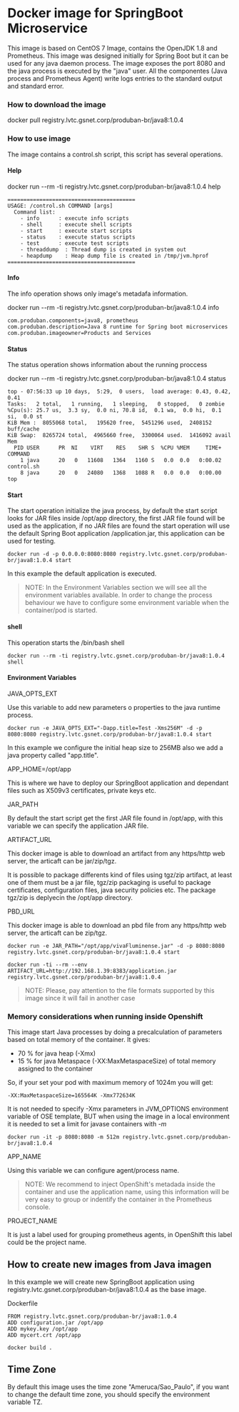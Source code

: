 # Docker image for SpringBoot Microservice

This image is based on CentOS 7 Image, contains the OpenJDK 1.8 and Prometheus. This image was designed initially for Spring Boot but it can be used for any java daemon process.
The image exposes the port 8080 and the java process is executed by the "java" user.
All the componentes (Java process and Prometheus Agent) write logs entries to the standard output and standard error.

### How to download the image

docker pull registry.lvtc.gsnet.corp/produban-br/java8:1.0.4

### How to use image

The image contains a control.sh script, this script has several operations.

#### Help

docker run --rm -ti registry.lvtc.gsnet.corp/produban-br/java8:1.0.4 help
```
========================================
USAGE: /control.sh COMMAND [args]
  Command list:
    - info      : execute info scripts
    - shell     : execute shell scripts
    - start     : execute start scripts
    - status    : execute status scripts
    - test      : execute test scripts
    - threaddump  : Thread dump is created in system out
    - heapdump    : Heap dump file is created in /tmp/jvm.hprof
========================================
```

#### Info

The info operation shows only image's metadafa information.

docker run --rm -ti registry.lvtc.gsnet.corp/produban-br/java8:1.0.4 info
```
com.produban.components=java8, prometheus
com.produban.description=Java 8 runtime for Spring boot microservices
com.produban.imageowner=Products and Services
```

#### Status

The status operation shows information about the running proccess

docker run --rm -ti registry.lvtc.gsnet.corp/produban-br/java8:1.0.4 status
```
top - 07:56:33 up 10 days,  5:29,  0 users,  load average: 0.43, 0.42, 0.41
Tasks:   2 total,   1 running,   1 sleeping,   0 stopped,   0 zombie
%Cpu(s): 25.7 us,  3.3 sy,  0.0 ni, 70.8 id,  0.1 wa,  0.0 hi,  0.1 si,  0.0 st
KiB Mem :  8055068 total,   195620 free,  5451296 used,  2408152 buff/cache
KiB Swap:  8265724 total,  4965660 free,  3300064 used.  1416092 avail Mem
  PID USER      PR  NI    VIRT    RES    SHR S  %CPU %MEM     TIME+ COMMAND
    1 java      20   0   11608   1364   1160 S   0.0  0.0   0:00.02 control.sh
    8 java      20   0   24080   1368   1088 R   0.0  0.0   0:00.00 top
```

#### Start

The start operation initialize the java process, by default the start script looks for JAR files inside /opt/app directory, the first JAR file found will be used as the application, if no JAR files are found the start operation will use the default Spring Boot application /application.jar, this application can be used for testing.
```
docker run -d -p 0.0.0.0:8080:8080 registry.lvtc.gsnet.corp/produban-br/java8:1.0.4 start
```

In this example the default application is executed.

> NOTE: In the Environment Variables section we will see all the environment variables available. In order to change the process behaviour we have to configure some environment variable when the container/pod is started.

#### shell

This operation starts the /bin/bash shell
```
docker run --rm -ti registry.lvtc.gsnet.corp/produban-br/java8:1.0.4 shell
```

#### Environment Variables

JAVA_OPTS_EXT

Use this variable to add new parameters o properties to the java runtime process.
```
docker run -e JAVA_OPTS_EXT="-Dapp.title=Test -Xms256M" -d -p 8080:8080 registry.lvtc.gsnet.corp/produban-br/java8:1.0.4 start
```

In this example we configure the initial heap size to 256MB also we add a java property called "app.title".

APP_HOME=/opt/app

This is where we have to deploy our SpringBoot application and dependant files such as X509v3 certificates, private keys etc.

JAR_PATH

By default the start script get the first JAR file found in /opt/app, with this variable we can specify the application JAR file.

ARTIFACT_URL

This docker image is able to download an artifact from any https/http web server, the articaft can be jar/zip/tgz.

It is possible to package differents kind of files using tgz/zip artifact, at least one of them must be a jar file, tgz/zip
packaging is useful to package certificates, configuration files, java security policies etc.
The package tgz/zip is deplyecin the /opt/app directory.

PBD_URL

This docker image is able to download an pbd file from any https/http web server, the articaft can be zip/tgz.

```
docker run -e JAR_PATH="/opt/app/vivaFluminense.jar" -d -p 8080:8080 registry.lvtc.gsnet.corp/produban-br/java8:1.0.4 start
```

```
docker run -ti --rm --env ARTIFACT_URL=http://192.168.1.39:8383/application.jar registry.lvtc.gsnet.corp/produban-br/java8:1.0.4
```
> NOTE: Please, pay attention to the file formats supported by this image since it will fail in another case

### Memory considerations when running inside Openshift

This image start Java processes by doing a precalculation of parameters based on total memory of the container.
It gives:

- 70 % for java heap (-Xmx)
- 15 % for java Metaspace (-XX:MaxMetaspaceSize)
of total memory assigned to the container

So, if your set your pod with maximum memory of 1024m you will get:

```
-XX:MaxMetaspaceSize=165564K -Xmx772634K
```

It is not needed to specify -Xmx parameters in JVM_OPTIONS environment variable of OSE template, BUT when using the image in a local environment it is needed to set a limit for javase containers with *-m*

```
docker run -it -p 8080:8080 -m 512m registry.lvtc.gsnet.corp/produban-br/java8:1.0.4
```

APP_NAME

Using this variable we can configure agent/process name.
> NOTE: We recommend to inject OpenShift's metadada inside the container and use the application name, using this information will be very easy to group or indentify the container in the Prometheus console.

PROJECT_NAME

It is just a label used for grouping prometheus agents, in OpenShift this label could be the project name.

## How to create new images from Java imagen

In this example we will create new SpringBoot application using registry.lvtc.gsnet.corp/produban-br/java8:1.0.4 as the base image.

Dockerfile

```
FROM registry.lvtc.gsnet.corp/produban-br/java8:1.0.4
ADD configuration.jar /opt/app
ADD mykey.key /opt/app
ADD mycert.crt /opt/app
```

```
docker build .
```

## Time Zone
By default this image uses the time zone "Ameruca/Sao_Paulo", if you want to change the default time zone, you should specify the environment variable TZ.
